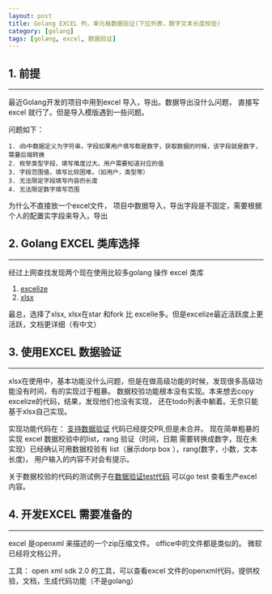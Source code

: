 ```yaml
---
layout: post
title: Golang EXCEL 列，单元格数据验证(下拉列表，数字文本长度校验)
category: [golang]
tags: [golang, excel, 数据验证]
---
```







## 1. 前提
---

最近Golang开发的项目中用到excel 导入，导出。数据导出没什么问题， 直接写excel 就行了。但是导入模版遇到一些问题。

问题如下：
   
    1. db中数据定义为字符串，字段如果用户填写都是数字，获取数据的时候，该字段就是数字，需要后端转换
	2. 枚举类型字段，填写难度过大。用户需要知道对应的值
	3. 字段范围值，填写比较困难，（如用户，类型等）
	3. 无法限定字段填写内容的长度
	4. 无法限定数字填写范围

为什么不直接放一个excel文件， 项目中数据导入，导出字段是不固定，需要根据个人的配置实字段来导入，导出

## 2. Golang EXCEL 类库选择
---

经过上网查找发现两个现在使用比较多golang 操作 excel 类库
1. [excelize](https://github.com/360EntSecGroup-Skylar/excelize)
2. [xlsx](https://github.com/tealeg/xlsx)

最总，选择了xlsx, xlsx在star 和fork 比 excelle多。但是excelize最近活跃度上更活跃，文档更详细（有中文）


## 3. 使用EXCEL 数据验证
---
xlsx在使用中，基本功能没什么问题，但是在做高级功能的时候，发现很多高级功能没有时间，有的实现过于粗暴。 数据校验功能根本没有实现。本来想去copy excelize的代码，结果，发现他们也没有实现， 还在todo列表中躺着。无奈只能基于xlsx自己实现。

实现功能代码在：
[支持数据验证](https://github.com/rentiansheng/xlsx) 代码已经提交PR,但是未合并。
现在简单粗暴的实现 excel 数据校验中的list，rang 验证（时间，日期 需要转换成数字，现在未实现）已经确认可用数据校验有 list（展示dorp box ），rang(数字，小数，文本长度)， 用户输入的内容不对会有提示。 

关于数据校验的代码的测试例子在[数据验证test代码](https://github.com/rentiansheng/xlsx/blob/dev_master/datavalidation_test.go)
可以go test 查看生产excel内容。 

## 4. 开发EXCEL 需要准备的
---

excel 是openxml 来描述的一个zip压缩文件。
office中的文件都是类似的。 微软已经将文档公开。

工具：
open xml sdk 2.0 的工具，可以查看excel 文件的openxml代码，提供校验，文档，生成代码功能（不是golang）




